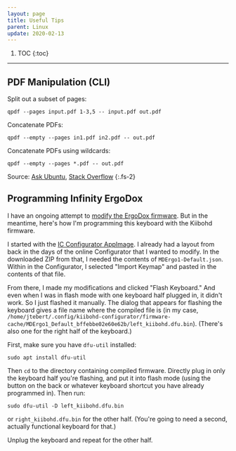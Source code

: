 ```yaml
---
layout: page
title: Useful Tips
parent: Linux
update: 2020-02-13
---
```


1. TOC
{:toc}

---

## PDF Manipulation (CLI)

Split out a subset of pages:
```shell
qpdf --pages input.pdf 1-3,5 -- input.pdf out.pdf
```

Concatenate PDFs:
```shell
qpdf --empty --pages in1.pdf in2.pdf -- out.pdf
```

Concatenate PDFs using wildcards:
```shell
qpdf --empty --pages *.pdf -- out.pdf
```

Source: [Ask Ubuntu](https://askubuntu.com/a/672001/410248), [Stack Overflow](https://stackoverflow.com/a/53754681/2552873)
{:.fs-2}

## Programming Infinity ErgoDox

I have an ongoing attempt to [modify the ErgoDox firmware](/projects/infinity-ergodox). But in the meantime, here's how I'm programming this keyboard with the Kiibohd firmware.

I started with the [IC Configurator AppImage](https://kiibohd.github.io/wiki/#/Quickstart). I already had a layout from back in the days of the online Configurator that I wanted to modify. In the downloaded ZIP from that, I needed the contents of `MDErgo1-Default.json`. Within in the Configurator, I selected "Import Keymap" and pasted in the contents of that file.

From there, I made my modifications and clicked "Flash Keyboard." And even when I was in flash mode with one keyboard half plugged in, it didn't work. So I just flashed it manually. The dialog that appears for flashing the keyboard gives a file name where the compiled file is (in my case, `/home/jtebert/.config/kiibohd-configurator/firmware-cache/MDErgo1_Default_bffebbe02e60e62b/left_kiibohd.dfu.bin`). (There's also one for the right half of the keyboard.)

First, make sure you have `dfu-util` installed:
```shell
sudo apt install dfu-util
```

Then `cd` to the directory containing compiled firmware. Directly plug in only the keyboard half you're flashing, and put it into flash mode (using the button on the back or whatever keyboard shortcut you have already programmed in). Then run:
```shell
sudo dfu-util -D left_kiibohd.dfu.bin
```
or `right_kiibohd.dfu.bin` for the other half. (You're going to need a second, actually functional keyboard for that.)

Unplug the keyboard and repeat for the other half.